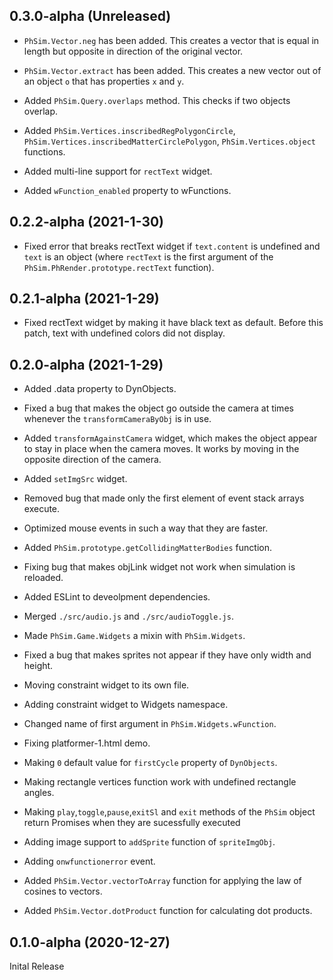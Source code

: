 ## 0.3.0-alpha (Unreleased)

* `PhSim.Vector.neg` has been added. This creates a vector that is equal in length but opposite in direction of the original vector.

* `PhSim.Vector.extract` has been added. This creates a new vector out of an object `o` that
has properties `x` and `y`.

* Added ```PhSim.Query.overlaps``` method. This checks if two objects overlap.

* Added ```PhSim.Vertices.inscribedRegPolygonCircle```, ```PhSim.Vertices.inscribedMatterCirclePolygon```, ```PhSim.Vertices.object``` functions.

* Added multi-line support for ```rectText``` widget.

* Added `wFunction_enabled` property to wFunctions.

## 0.2.2-alpha (2021-1-30)

* Fixed error that breaks rectText widget if ```text.content``` is undefined and ```text``` is an object (where `rectText` is the first argument of the `PhSim.PhRender.prototype.rectText` function).

## 0.2.1-alpha (2021-1-29)

* Fixed rectText widget by making it have black text as default. Before this patch, text with undefined colors did not display.

## 0.2.0-alpha (2021-1-29)

* Added .data property to DynObjects.

* Fixed a bug that makes the object go outside the camera at times whenever the ```transformCameraByObj``` is in use.

* Added ```transformAgainstCamera``` widget, which makes the object appear to stay in place when the camera moves. It works by moving in the opposite direction of the camera.

* Added ```setImgSrc``` widget.

* Removed bug that made only the first element of event stack arrays execute.

* Optimized mouse events in such a way that they are faster.

* Added `PhSim.prototype.getCollidingMatterBodies` function.

* Fixing bug that makes objLink widget not work when simulation is reloaded.

* Added ESLint to deveolpment dependencies.

* Merged `./src/audio.js` and `./src/audioToggle.js`.

* Made `PhSim.Game.Widgets` a mixin with `PhSim.Widgets`.

* Fixed a bug that makes sprites not appear if they have only width and height.

* Moving constraint widget to its own file.

* Adding constraint widget to Widgets namespace.

* Changed name of first argument in `PhSim.Widgets.wFunction`.

* Fixing platformer-1.html demo.

* Making `0` default value for `firstCycle` property of `DynObjects`.

* Making rectangle vertices function work with undefined rectangle angles.

* Making `play`,`toggle`,`pause`,`exitSl` and `exit` methods of the `PhSim` object return Promises when they are sucessfully executed

* Adding image support to `addSprite` function of `spriteImgObj`.

* Adding `onwfunctionerror` event.

* Added `PhSim.Vector.vectorToArray` function for applying the law of cosines to vectors.

* Added `PhSim.Vector.dotProduct` function for calculating dot products.

## 0.1.0-alpha (2020-12-27)
Inital Release